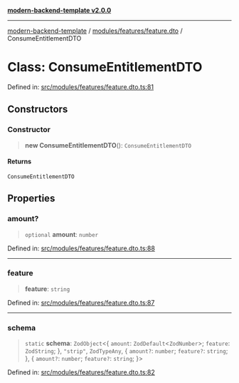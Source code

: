 [**modern-backend-template v2.0.0**](../../../../README.md)

***

[modern-backend-template](../../../../modules.md) / [modules/features/feature.dto](../README.md) / ConsumeEntitlementDTO

# Class: ConsumeEntitlementDTO

Defined in: [src/modules/features/feature.dto.ts:81](https://github.com/maemreyo/saas-4cus-nodejs/blob/1a77de11cd6eaefe66c31c7f5de281673fc25ce5/src/modules/features/feature.dto.ts#L81)

## Constructors

### Constructor

> **new ConsumeEntitlementDTO**(): `ConsumeEntitlementDTO`

#### Returns

`ConsumeEntitlementDTO`

## Properties

### amount?

> `optional` **amount**: `number`

Defined in: [src/modules/features/feature.dto.ts:88](https://github.com/maemreyo/saas-4cus-nodejs/blob/1a77de11cd6eaefe66c31c7f5de281673fc25ce5/src/modules/features/feature.dto.ts#L88)

***

### feature

> **feature**: `string`

Defined in: [src/modules/features/feature.dto.ts:87](https://github.com/maemreyo/saas-4cus-nodejs/blob/1a77de11cd6eaefe66c31c7f5de281673fc25ce5/src/modules/features/feature.dto.ts#L87)

***

### schema

> `static` **schema**: `ZodObject`\<\{ `amount`: `ZodDefault`\<`ZodNumber`\>; `feature`: `ZodString`; \}, `"strip"`, `ZodTypeAny`, \{ `amount?`: `number`; `feature?`: `string`; \}, \{ `amount?`: `number`; `feature?`: `string`; \}\>

Defined in: [src/modules/features/feature.dto.ts:82](https://github.com/maemreyo/saas-4cus-nodejs/blob/1a77de11cd6eaefe66c31c7f5de281673fc25ce5/src/modules/features/feature.dto.ts#L82)

